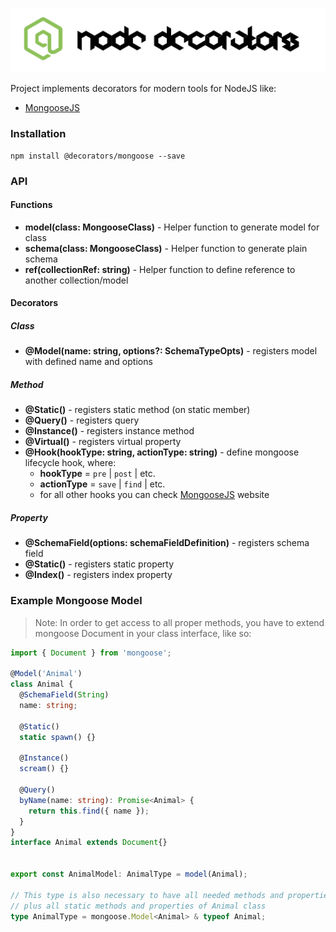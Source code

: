 ![Node Decorators](https://github.com/serhiisol/node-decorators/blob/master/decorators.png?raw=true)

Project implements decorators for modern tools for NodeJS like:
- [MongooseJS]

### Installation
```
npm install @decorators/mongoose --save
```

### API
#### Functions
* **model(class: MongooseClass)** - Helper function to generate model for class
* **schema(class: MongooseClass)** - Helper function to generate plain schema
* **ref(collectionRef: string)** - Helper function to define reference to another collection/model

#### Decorators

##### Class
* **@Model(name: string, options?: SchemaTypeOpts)** - registers model with defined name and options

##### Method
* **@Static()** - registers static method (on static member)
* **@Query()** - registers query
* **@Instance()** - registers instance method
* **@Virtual()** - registers virtual property
* **@Hook(hookType: string, actionType: string)** - define mongoose lifecycle hook, where:
  * **hookType** = `pre` | `post` | etc.
  * **actionType** = `save` | `find` | etc.
  * for all other hooks you can check [MongooseJS] website

##### Property
* **@SchemaField(options: schemaFieldDefinition)** - registers schema field
* **@Static()** - registers static property
* **@Index()** - registers index property

### Example Mongoose Model
> Note: In order to get access to all proper methods, you have to extend mongoose Document in your class interface, like so:

```typescript
import { Document } from 'mongoose';

@Model('Animal')
class Animal {
  @SchemaField(String)
  name: string;

  @Static()
  static spawn() {}

  @Instance()
  scream() {}

  @Query()
  byName(name: string): Promise<Animal> {
    return this.find({ name });
  }
}
interface Animal extends Document{}


export const AnimalModel: AnimalType = model(Animal);

// This type is also necessary to have all needed methods and properties of mongoose
// plus all static methods and properties of Animal class
type AnimalType = mongoose.Model<Animal> & typeof Animal;
```

[MongooseJS]:http://mongoosejs.com
